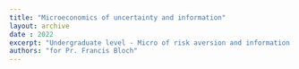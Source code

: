 ```yaml
---
title: "Microeconomics of uncertainty and information"
layout: archive
date : 2022
excerpt: "Undergraduate level - Micro of risk aversion and information assymmetry"
authors: "for Pr. Francis Bloch"
---
```

